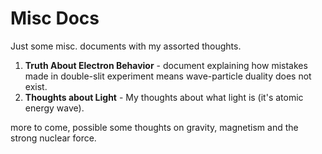 # Misc Docs
Just some misc. documents with my assorted thoughts.

1. <b>Truth About Electron Behavior</b> - document explaining how mistakes made in double-slit experiment means wave-particle duality does not exist.
2. <b>Thoughts about Light</b> - My thoughts about what light is (it's atomic energy wave).


more to come, possible some thoughts on gravity, magnetism and the strong nuclear force.

